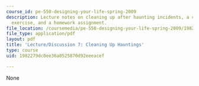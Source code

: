 ```yaml
---
course_id: pe-550-designing-your-life-spring-2009
description: Lecture notes on cleaning up after haunting incidents, a class participation
  exercise, and a homework assignment.
file_location: /coursemedia/pe-550-designing-your-life-spring-2009/1982279dc0ee36a0525870d92eeeacef_MITPE_550iap09_s09_lec07.pdf
file_type: application/pdf
layout: pdf
title: 'Lecture/Discussion 7: Cleaning Up Hauntings'
type: course
uid: 1982279dc0ee36a0525870d92eeeacef

---
```

None
